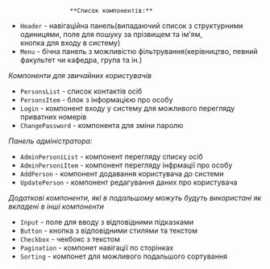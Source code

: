                      **Список компонентів:**

* `Header` - навігаційна панель(випадаючий список з структурними одиницями,
                              поле для пошуку за прізвищем та ім'ям,  
                              кнопка для входу в систему)
* `Menu` - бічна панель з можливістю фільтрування(керівництво, певний факультет
                                                чи кафедра, група та ін.)

_Компоненти для звичайних користувачів_
* `PersonsList` - список контактів осіб
* `PersonsItem` - блок з інформацією про особу
* `Login` - компонент входу у систему для можливого перегляду приватних номерів
* `ChangePassword` - компонента для зміни паролю

_Панель адміністратора:_
* `AdminPersonіList` - компонент перегляду списку осіб 
* `AdminPersonіItem` - компонент перегляду інфрмації про особу 
* `AddPerson` - компонент додавання користувача до системи
* `UpdatePerson` - компонент редагування даних про користувача

_Додаткові компоненти, які в подальшому можуть будуть використані
                                    як вкладені в інші компоненти_
* `Input` - поле для вводу з відповідними підказками
* `Button` - кнопка з відповідними стилями та текстом
* `Checkbox` - чекбокс з текстом
* `Pagination` - компонет навігації по сторінках
* `Sorting` - компонет для можливого подальшого сортування




